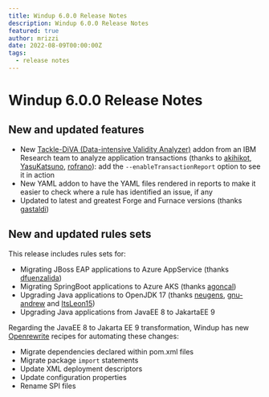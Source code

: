 ```yaml
---
title: Windup 6.0.0 Release Notes
description: Windup 6.0.0 Release Notes
featured: true
author: mrizzi
date: 2022-08-09T00:00:00Z
tags:
  - release notes
---
```

# Windup 6.0.0 Release Notes

## New and updated features

* New [Tackle-DiVA (Data-intensive Validity Analyzer)](https://github.com/konveyor/tackle-diva) addon from an IBM Research team to analyze application transactions (thanks to [akihikot](https://github.com/akihikot), [YasuKatsuno](https://github.com/YasuKatsuno), [rofrano](https://github.com/rofrano)): add the `--enableTransactionReport` option to see it in action
* New YAML addon to have the YAML files rendered in reports to make it easier to check where a rule has identified an issue, if any
* Updated to latest and greatest Forge and Furnace versions (thanks [gastaldi](https://github.com/gastaldi))

## New and updated rules sets

This release includes rules sets for:

* Migrating JBoss EAP applications to Azure AppService (thanks [dfuenzalida](https://github.com/dfuenzalida))
* Migrating SpringBoot applications to Azure AKS (thanks [agoncal](https://github.com/agoncal))
* Upgrading Java applications to OpenJDK 17 (thanks [neugens](https://github.com/neugens), [gnu-andrew](https://github.com/gnu-andrew) and [ItsLeon15](https://github.com/ItsLeon15))
* Upgrading Java applications from JavaEE 8 to JakartaEE 9

Regarding the JavaEE 8 to Jakarta EE 9 transformation, Windup has new [Openrewrite](https://docs.openrewrite.org/) recipes for automating these changes:

* Migrate dependencies declared within pom.xml files
* Migrate package `import` statements
* Update XML deployment descriptors
* Update configuration properties
* Rename SPI files
